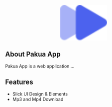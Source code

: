 <p align="center">
<a href="https://pakua.app/" target="_blank"><img src="/images/logo.svg" width="150" alt="Pakua App"></a>
</p>

## About Pakua App

Pakua App is a web application ...


## Features

- Slick UI Design & Elements
- Mp3 and Mp4 Download
